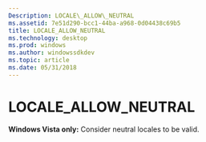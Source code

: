 ```yaml
---
Description: LOCALE\_ALLOW\_NEUTRAL
ms.assetid: 7e51d290-bcc1-44ba-a968-0d04438c69b5
title: LOCALE_ALLOW_NEUTRAL
ms.technology: desktop
ms.prod: windows
ms.author: windowssdkdev
ms.topic: article
ms.date: 05/31/2018
---
```


# LOCALE\_ALLOW\_NEUTRAL

**Windows Vista only:** Consider neutral locales to be valid.

 

 



